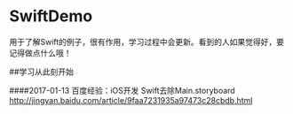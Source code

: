 # SwiftDemo
用于了解Swift的例子，很有作用，学习过程中会更新。看到的人如果觉得好，要记得做点什么哦！


##学习从此刻开始

####2017-01-13
百度经验：iOS开发 Swift去除Main.storyboard <br>
http://jingyan.baidu.com/article/9faa7231935a97473c28cbdb.html

